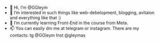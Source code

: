 - 👋 Hi, I’m @GGleym
- 👀 I’m interested in such things like web-debelopment, blogging, avitaion and everything like that :)
- 🌱 I’m currently learning Front-End in the course from Meta.
- 📫 You can easily dm me at telegram or instagram. There are my contacts: tg @GGleym Inst @gleymas

<!---
GGleym/GGleym is a ✨ special ✨ repository because its `README.md` (this file) appears on your GitHub profile.
You can click the Preview link to take a look at your changes.
--->
